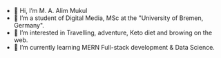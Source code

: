 - 👋 Hi, I’m M. A. Alim Mukul
- 💞️ I’m a student of Digital Media, MSc at the "University of Bremen, Germany".
- 👀 I’m interested in Travelling, adventure, Keto diet and browing on the web.
- 🌱 I’m currently learning MERN Full-stack development & Data Science.

